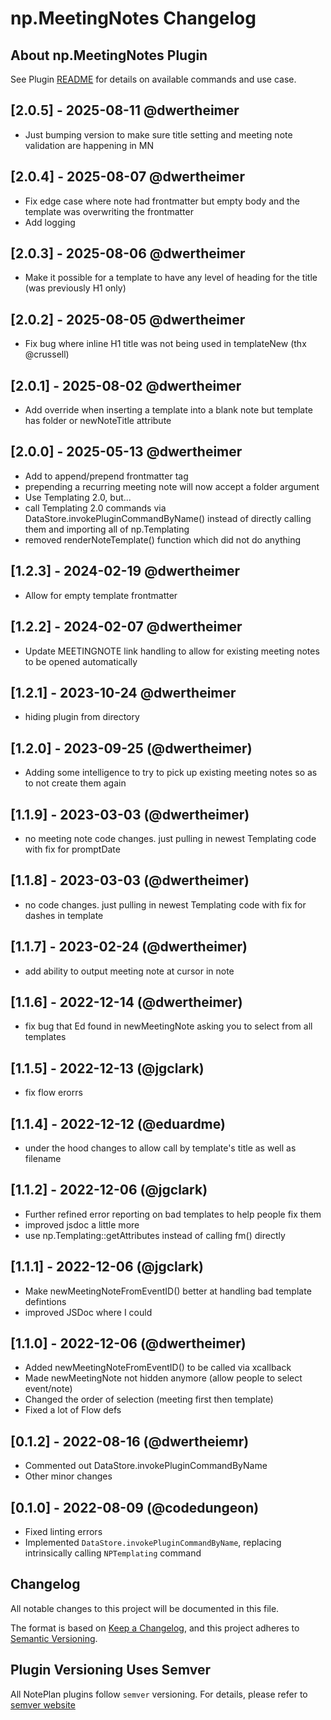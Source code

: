 # np.MeetingNotes Changelog

## About np.MeetingNotes Plugin

See Plugin [README](https://github.com/NotePlan/plugins/blob/main/np.MeetingNotes/README.md) for details on available commands and use case.

## [2.0.5] - 2025-08-11 @dwertheimer

- Just bumping version to make sure title setting and meeting note validation are happening in MN

## [2.0.4] - 2025-08-07 @dwertheimer

- Fix edge case where note had frontmatter but empty body and the template was overwriting the frontmatter
- Add logging

## [2.0.3] - 2025-08-06 @dwertheimer

- Make it possible for a template to have any level of heading for the title (was previously H1 only)

## [2.0.2] - 2025-08-05 @dwertheimer

- Fix bug where inline H1 title was not being used in templateNew (thx @crussell)

## [2.0.1] - 2025-08-02 @dwertheimer

- Add override when inserting a template into a blank note but template has folder or newNoteTitle attribute

## [2.0.0] - 2025-05-13 @dwertheimer

- Add <current> to append/prepend frontmatter tag
- prepending a recurring meeting note will now accept a folder argument
- Use Templating 2.0, but...
- call Templating 2.0 commands via DataStore.invokePluginCommandByName() instead of directly calling them and importing all of np.Templating
- removed renderNoteTemplate() function which did not do anything

## [1.2.3] -  2024-02-19 @dwertheimer

- Allow for empty template frontmatter

## [1.2.2] -  2024-02-07 @dwertheimer

- Update MEETINGNOTE link handling to allow for existing meeting notes to be opened automatically

## [1.2.1] -  2023-10-24 @dwertheimer

- hiding plugin from directory

## [1.2.0] - 2023-09-25 (@dwertheimer)

- Adding some intelligence to try to pick up existing meeting notes so as to not create them again

## [1.1.9] - 2023-03-03 (@dwertheimer)

- no meeting note code changes. just pulling in newest Templating code with fix for promptDate

## [1.1.8] - 2023-03-03 (@dwertheimer)

- no code changes. just pulling in newest Templating code with fix for dashes in template

## [1.1.7] - 2023-02-24 (@dwertheimer)

- add ability to output meeting note at cursor in <current> note

## [1.1.6] - 2022-12-14 (@dwertheimer)

- fix bug that Ed found in newMeetingNote asking you to select from all templates

## [1.1.5] - 2022-12-13 (@jgclark)

- fix flow erorrs

## [1.1.4] - 2022-12-12 (@eduardme)

- under the hood changes to allow call by template's title as well as filename

## [1.1.2] - 2022-12-06 (@jgclark)

- Further refined error reporting on bad templates to help people fix them
- improved jsdoc a little more
- use np.Templating::getAttributes instead of calling fm() directly

## [1.1.1] - 2022-12-06 (@jgclark)

- Make newMeetingNoteFromEventID() better at handling bad template defintions
- improved JSDoc where I could

## [1.1.0] - 2022-12-06 (@dwertheimer)

- Added newMeetingNoteFromEventID() to be called via xcallback
- Made newMeetingNote not hidden anymore (allow people to select event/note)
- Changed the order of selection (meeting first then template)
- Fixed a lot of Flow defs

## [0.1.2] - 2022-08-16 (@dwertheiemr)

- Commented out DataStore.invokePluginCommandByName
- Other minor changes

## [0.1.0] - 2022-08-09 (@codedungeon)

- Fixed linting errors
- Implemented `DataStore.invokePluginCommandByName`, replacing intrinsically calling `NPTemplating` command

## Changelog

All notable changes to this project will be documented in this file.

The format is based on [Keep a Changelog](https://keepachangelog.com/en/1.0.0/),
and this project adheres to [Semantic Versioning](https://semver.org/spec/v2.0.0.html).

## Plugin Versioning Uses Semver

All NotePlan plugins follow `semver` versioning. For details, please refer to [semver website](https://semver.org/)
